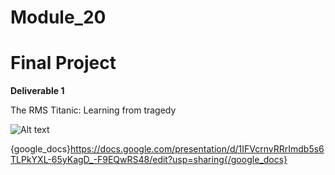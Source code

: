 # Module_20

# Final Project 

**Deliverable 1**

The RMS Titanic: Learning from tragedy 

![Alt text](https://w7.pngwing.com/pngs/469/739/png-transparent-sinking-of-the-rms-titanic-iceberg-titanic-s-atmosphere-spacecraft-computer-thumbnail.png)


{google_docs}https://docs.google.com/presentation/d/1IFVcrnvRRrImdb5s6TLPkYXL-65yKagD_-F9EQwRS48/edit?usp=sharing{/google_docs}
